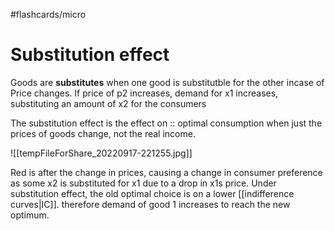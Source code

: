 #flashcards/micro 
# Substitution effect
Goods are **substitutes** when one good is substitutble for the other incase of Price changes. If price of p2 increases, demand for x1 increases, substituting an amount of x2 for the consumers

The substitution effect is the effect on :: optimal consumption when just the prices of goods change, not the real income.
<!--SR:!2022-10-14,1,210-->

![[tempFileForShare_20220917-221255.jpg]]

Red is after the change in prices, causing a change in consumer preference as some x2 is substituted for x1 due to a drop in x1s price. Under substitution effect,  the old optimal choice is on a lower [[indifference curves|IC]]. therefore demand of good 1 increases to reach the new optimum.



